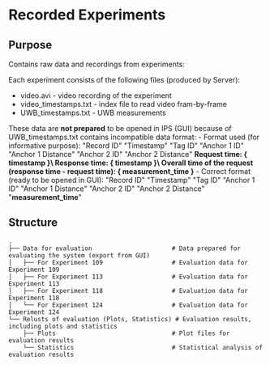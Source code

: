 # Recorded Experiments

## Purpose
Contains raw data and recordings from experiments:

Each experiment consists of the following files (produced by Server):
- video.avi - video recording of the experiment
- video_timestamps.txt - index file to read video fram-by-frame
- UWB_timestamps.txt - UWB measurements

These data are **not prepared** to be opened in IPS (GUI) because of UWB_timestamps.txt contains incompatible data format:
    - Format used (for informative purpose):
        "Record ID" "Timestamp" "Tag ID" "Anchor 1 ID" "Anchor 1 Distance" "Anchor 2 ID" "Anchor 2 Distance"
        **Request time: { timestamp }\ Response time: { timestamp }\ Overall time of the request (response time - request time): { measurement_time }**
    - Correct format (ready to be opened in GUI):
        "Record ID" "Timestamp" "Tag ID" "Anchor 1 ID" "Anchor 1 Distance" "Anchor 2 ID" "Anchor 2 Distance" "**measurement_time**"

## Structure
```
.
├── Data for evaluation                      # Data prepared for evaluating the system (export from GUI)
│   ├── For Experiment 109                   # Evaluation data for Experiment 109
│   ├── For Experiment 113                   # Evaluation data for Experiment 113
│   ├── For Experiment 118                   # Evaluation data for Experiment 118
│   └── For Experiment 124                   # Evaluation data for Experiment 124
└── Relusts of evaluation (Plots, Statistics) # Evaluation results, including plots and statistics
    ├── Plots                                # Plot files for evaluation results
    └── Statistics                           # Statistical analysis of evaluation results
```